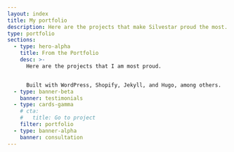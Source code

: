 ```yaml
---
layout: index
title: My portfolio
description: Here are the projects that make Silvestar proud the most. Projects are built with WordPress, Shopify, Jekyll, and Hugo, among others.
type: portfolio
sections:
  - type: hero-alpha
    title: From the Portfolio
    desc: >-
      Here are the projects that I am most proud.


      Built with WordPress, Shopify, Jekyll, and Hugo, among others.
  - type: banner-beta
    banner: testimonials
  - type: cards-gamma
    # cta:
    #   title: Go to project
    filter: portfolio
  - type: banner-alpha
    banner: consultation
---
```

